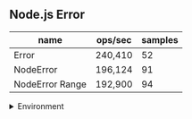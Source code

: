 ## Node.js Error

|name|ops/sec|samples|
|-|-|-|
|Error|240,410|52|
|NodeError|196,124|91|
|NodeError Range|192,900|94|


<details>
<summary>Environment</summary>

* __Machine:__ linux x64 | 4 vCPUs | 15.6GB Mem
* __Run:__ Tue Mar 12 2024 18:46:04 GMT+0000 (Coordinated Universal Time)
</details>

<!--
{"environment":{"platform":"linux","arch":"x64","cpus":4,"totalMemory":15.606491088867188},"benchmarks":[{"name":"Error","opsSec":240410.03484580116,"samples":3},{"name":"NodeError","opsSec":196123.7578561827,"samples":3},{"name":"NodeError Range","opsSec":192900.2806314232,"samples":3}]}-->

